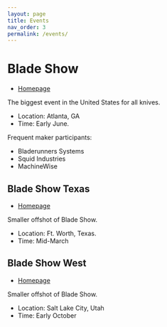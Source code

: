 ```yaml
---
layout: page
title: Events
nav_order: 3
permalink: /events/
---
```


# Blade Show
- [Homepage](https://bladeshow.com/home/)

The biggest event in the United States for all knives.

- Location: Atlanta, GA
- Time: Early June.

Frequent maker participants:
- Bladerunners Systems
- Squid Industries
- MachineWise

## Blade Show Texas
- [Homepage](https://bladeshowtexas.com/)

Smaller offshot of Blade Show.

- Location: Ft. Worth, Texas.
- Time: Mid-March

## Blade Show West
- [Homepage](https://bladeshowwest.com/)

Smaller offshot of Blade Show.

- Location: Salt Lake City, Utah
- Time: Early October